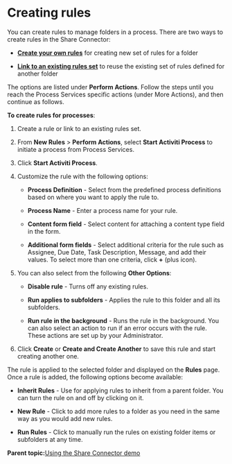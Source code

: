 # Creating rules

You can create rules to manage folders in a process. There are two ways to create rules in the Share Connector:

-   **[Create your own rules](http://docs.alfresco.com/5.2/tasks/library-folder-rules-define-create.html)** for creating new set of rules for a folder

-   **[Link to an existing rules set](http://docs.alfresco.com/5.2/tasks/library-folder-rules-define-link.html)** to reuse the existing set of rules defined for another folder


The options are listed under **Perform Actions**. Follow the steps until you reach the Process Services specific actions \(under More Actions\), and then continue as follows.

**To create rules for processes**:

1.  Create a rule or link to an existing rules set.
2.  From **New Rules** \> **Perform Actions**, select **Start Activiti Process** to initiate a process from Process Services.
3.  Click **Start Activiti Process**.
4.  Customize the rule with the following options:
    -   **Process Definition** - Select from the predefined process definitions based on where you want to apply the rule to.

    -   **Process Name** - Enter a process name for your rule.

    -   **Content form field** - Select content for attaching a content type field in the form.

    -   **Additional form fields** - Select additional criteria for the rule such as Assignee, Due Date, Task Description, Message, and add their values. To select more than one criteria, click **+** \(plus icon\).

5.  You can also select from the following **Other Options**:
    -   **Disable rule** - Turns off any existing rules.

    -   **Run applies to subfolders** - Applies the rule to this folder and all its subfolders.

    -   **Run rule in the background** - Runs the rule in the background. You can also select an action to run if an error occurs with the rule. These actions are set up by your Administrator.

6.  Click **Create** or **Create and Create Another** to save this rule and start creating another one.

The rule is applied to the selected folder and displayed on the **Rules** page. Once a rule is added, the following options become available:

-   **Inherit Rules** - Use for applying rules to inherit from a parent folder. You can turn the rule on and off by clicking on it.

-   **New Rule** - Click to add more rules to a folder as you need in the same way as you would add new rules.

-   **Run Rules** - Click to manually run the rules on existing folder items or subfolders at any time.


**Parent topic:**[Using the Share Connector demo](../topics/using_the_share_connector_demo.md)


